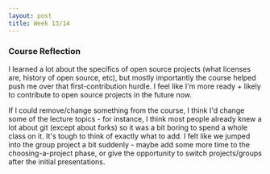 ```yaml
---
layout: post
title: Week 13/14
---
```


### Course Reflection

I learned a lot about the specifics of open source projects (what licenses are, history of open source, etc), but mostly importantly the course helped push me over that first-contribution hurdle. I feel like I'm more ready + likely to contribute to open source projects in the future now.

If I could remove/change something from the course, I think I'd change some of the lecture topics - for instance, I think most people already knew a lot about git (except about forks) so it was a bit boring to spend a whole class on it. It's tough to think of exactly what to add. I felt like we jumped into the group project a bit suddenly - maybe add some more time to the choosing-a-project phase, or give the opportunity to switch projects/groups after the initial presentations.
